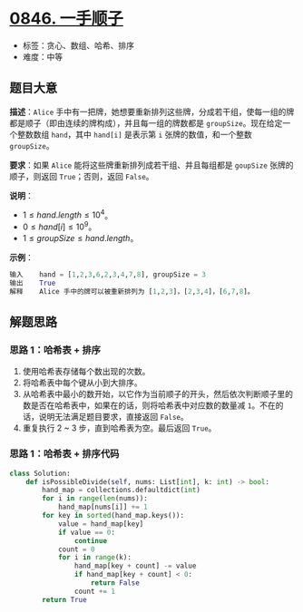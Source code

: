 # [0846. 一手顺子](https://leetcode.cn/problems/hand-of-straights/)

- 标签：贪心、数组、哈希、排序
- 难度：中等

## 题目大意

**描述**：`Alice` 手中有一把牌，她想要重新排列这些牌，分成若干组，使每一组的牌都是顺子（即由连续的牌构成），并且每一组的牌数都是 `groupSize`。现在给定一个整数数组 `hand`，其中 `hand[i]` 是表示第 `i` 张牌的数值，和一个整数 `groupSize`。

**要求**：如果 `Alice` 能将这些牌重新排列成若干组、并且每组都是 `goupSize` 张牌的顺子，则返回 `True`；否则，返回 `False`。

**说明**：

- $1 \le hand.length \le 10^4$。
- $0 \le hand[i] \le 10^9$。
- $1 \le groupSize \le hand.length$。

**示例**：

```Python
输入    hand = [1,2,3,6,2,3,4,7,8], groupSize = 3
输出    True
解释    Alice 手中的牌可以被重新排列为 [1,2,3]，[2,3,4]，[6,7,8]。
```

## 解题思路

### 思路 1：哈希表 + 排序

1. 使用哈希表存储每个数出现的次数。
2. 将哈希表中每个键从小到大排序。
3. 从哈希表中最小的数开始，以它作为当前顺子的开头，然后依次判断顺子里的数是否在哈希表中，如果在的话，则将哈希表中对应数的数量减 `1`。不在的话，说明无法满足题目要求，直接返回 `False`。
4. 重复执行 2 ~ 3 步，直到哈希表为空。最后返回 `True`。

### 思路 1：哈希表 + 排序代码

```Python
class Solution:
    def isPossibleDivide(self, nums: List[int], k: int) -> bool:
        hand_map = collections.defaultdict(int)
        for i in range(len(nums)):
            hand_map[nums[i]] += 1
        for key in sorted(hand_map.keys()):
            value = hand_map[key]
            if value == 0:
                continue
            count = 0
            for i in range(k):
                hand_map[key + count] -= value
                if hand_map[key + count] < 0:
                    return False
                count += 1
        return True
```
